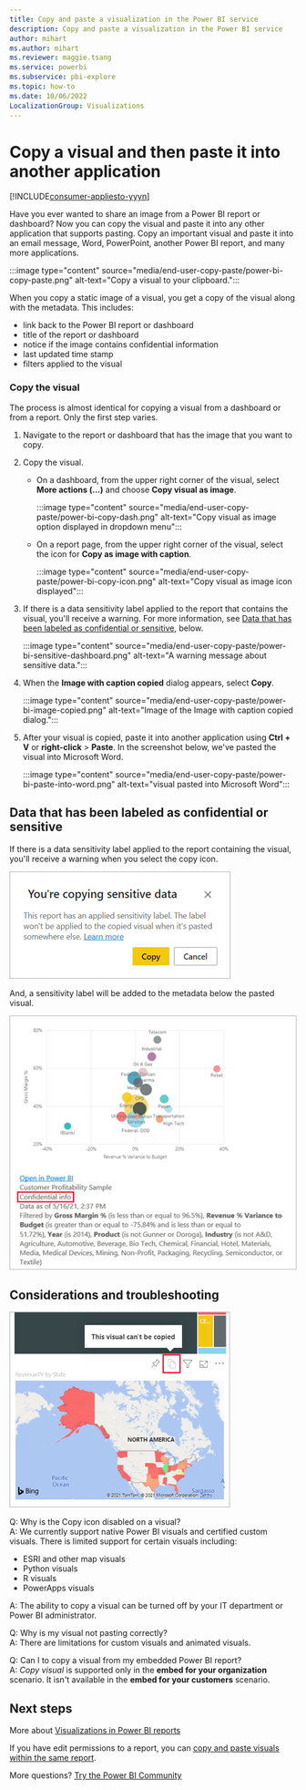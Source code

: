 ```yaml
---
title: Copy and paste a visualization in the Power BI service
description: Copy and paste a visualization in the Power BI service
author: mihart
ms.author: mihart
ms.reviewer: maggie.tsang
ms.service: powerbi
ms.subservice: pbi-explore
ms.topic: how-to
ms.date: 10/06/2022
LocalizationGroup: Visualizations
---
```

# Copy a visual and then paste it into another application

[!INCLUDE[consumer-appliesto-yyyn](../includes/consumer-appliesto-yyyn.md)]

Have you ever wanted to share an image from a Power BI report or dashboard? Now you can copy the visual and paste it into any other application that supports pasting. Copy an important visual and paste it into an email message, Word, PowerPoint, another Power BI report, and many more applications. 

:::image type="content" source="media/end-user-copy-paste/power-bi-copy-paste.png" alt-text="Copy a visual to your clipboard.":::

When you copy a static image of a visual, you get a copy of the visual along with the metadata. This includes:
* link back to the Power BI report or dashboard
* title of the report or dashboard
* notice if the image contains confidential information
* last updated time stamp
* filters applied to the visual

### Copy the visual
The process is almost identical for copying a visual from a dashboard or from a report. Only the first step varies. 

1. Navigate to the report or dashboard that has the image that you want to copy.

2. Copy the visual.
    - On a dashboard, from the upper right corner of the visual, select **More actions (...)** and choose **Copy visual as image**. 

        :::image type="content" source="media/end-user-copy-paste/power-bi-copy-dash.png" alt-text="Copy visual as image option displayed in dropdown menu"::: 

    - On a report page, from the upper right corner of the visual, select the icon for **Copy as image with caption**. 

        :::image type="content" source="media/end-user-copy-paste/power-bi-copy-icon.png" alt-text="Copy visual as image icon displayed":::
    
3. If there is a data sensitivity label applied to the report that contains the visual, you'll receive a warning. For more information, see [Data that has been labeled as confidential or sensitive](#data-that-has-been-labeled-as-confidential-or-sensitive), below. 

    :::image type="content" source="media/end-user-copy-paste/power-bi-sensitive-dashboard.png" alt-text="A warning message about sensitive data.":::

4. When the **Image with caption copied** dialog appears, select **Copy**. 

    :::image type="content" source="media/end-user-copy-paste/power-bi-image-copied.png" alt-text="Image of the Image with caption copied dialog.":::

5. After your visual is copied, paste it into another application using **Ctrl + V** or **right-click** > **Paste**. In the screenshot below, we've pasted the visual into Microsoft Word. 

    :::image type="content" source="media/end-user-copy-paste/power-bi-paste-into-word.png" alt-text="visual pasted into Microsoft Word"::: 

## Data that has been labeled as confidential or sensitive

If there is a data sensitivity label applied to the report containing the visual, you'll receive a warning when you select the copy icon.  

![sensitive data warning](media//end-user-copy-paste/power-bi-sensitive.png)

And, a sensitivity label will be added to the metadata below the pasted visual. 

![visual with confidential info label](media//end-user-copy-paste/power-bi-confidential.png)



## Considerations and troubleshooting

   ![copy not available](media//end-user-copy-paste/power-bi-copy-grey.png)


Q: Why is the Copy icon disabled on a visual?    
A: We currently support native Power BI visuals and certified custom visuals. There is limited support for certain visuals including: 
- ESRI and other map visuals 
- Python visuals 
- R visuals 
- PowerApps visuals   

A: The ability to copy a visual can be turned off by your IT department or Power BI administrator.

Q: Why is my visual not pasting correctly?  
A: There are limitations for custom visuals and animated visuals.

Q: Can I to copy a visual from my embedded Power BI report?  
A: *Copy visual* is supported only in the **embed for your organization** scenario. It isn't available in the **embed for your customers** scenario.

## Next steps

More about [Visualizations in Power BI reports](../visuals/power-bi-visualization-types-for-reports-and-q-and-a.md)

If you have edit permissions to a report, you can [copy and paste visuals within the same report](../visuals/power-bi-visualization-copy-paste.md). 

More questions? [Try the Power BI Community](https://community.powerbi.com/)
